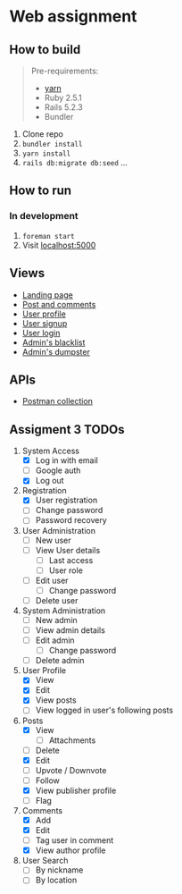 # Web assignment

## How to build
> Pre-requirements:
> - [yarn](https://yarnpkg.com/en/)
> - Ruby 2.5.1
> - Rails 5.2.3
> - Bundler

1. Clone repo
2. `bundler install`
3. `yarn install`
4. `rails db:migrate db:seed`
...

## How to run
### In development
1. `foreman start`
2. Visit [localhost:5000](http://localhost:5000)

## Views
- [Landing page](http://localhost:5000/)
- [Post and comments](http://localhost:5000/post)
- [User profile](http://localhost:5000/users/1)
- [User signup](http://localhost:5000/signup)
- [User login](http://localhost:5000/login)
- [Admin's blacklist](http://localhost:5000/admin/blacklist)
- [Admin's dumpster](http://localhost:5000/admin/dumpster)

## APIs
- [Postman collection](https://www.getpostman.com/collections/3a88a40eeb2030b53cd8)

## Assigment 3 TODOs

1. System Access
   - [x] Log in with email
   - [ ] Google auth
   - [x] Log out
2. Registration
   - [x] User registration
   - [ ] Change password
   - [ ] Password recovery
3. User Administration
   - [ ] New user
   - [ ] View User details
     - [ ] Last access
     - [ ] User role
   - [ ] Edit user
     - [ ] Change password
   - [ ] Delete user
4. System Administration
   - [ ] New admin
   - [ ] View admin details
   - [ ] Edit admin
     - [ ] Change password
   - [ ] Delete admin
5. User Profile
   - [x] View
   - [x] Edit
   - [x] View posts
   - [ ] View logged in user's following posts
6. Posts
   - [x] View
     - [ ] Attachments
   - [ ] Delete
   - [x] Edit
   - [ ] Upvote / Downvote
   - [ ] Follow
   - [x] View publisher profile
   - [ ] Flag
7. Comments
   - [x] Add
   - [x] Edit
   - [ ] Tag user in comment
   - [x] View author profile
8. User Search
   - [ ] By nickname
   - [ ] By location
